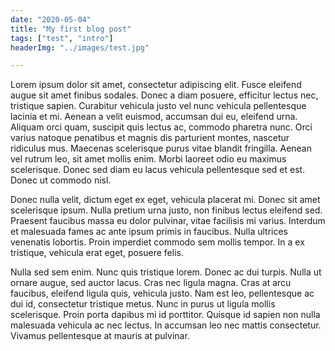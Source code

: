 ```yaml
---
date: "2020-05-04"
title: "My first blog post"
tags: ["test", "intro"]
headerImg: "../images/test.jpg"

---
```


Lorem ipsum dolor sit amet, consectetur adipiscing elit. Fusce eleifend augue sit amet finibus sodales. Donec a diam posuere, efficitur lectus nec, tristique sapien. Curabitur vehicula justo vel nunc vehicula pellentesque lacinia et mi. Aenean a velit euismod, accumsan dui eu, eleifend urna. Aliquam orci quam, suscipit quis lectus ac, commodo pharetra nunc. Orci varius natoque penatibus et magnis dis parturient montes, nascetur ridiculus mus. Maecenas scelerisque purus vitae blandit fringilla. Aenean vel rutrum leo, sit amet mollis enim. Morbi laoreet odio eu maximus scelerisque. Donec sed diam eu lacus vehicula pellentesque sed et est. Donec ut commodo nisl.

Donec nulla velit, dictum eget ex eget, vehicula placerat mi. Donec sit amet scelerisque ipsum. Nulla pretium urna justo, non finibus lectus eleifend sed. Praesent faucibus massa eu dolor pulvinar, vitae facilisis mi varius. Interdum et malesuada fames ac ante ipsum primis in faucibus. Nulla ultrices venenatis lobortis. Proin imperdiet commodo sem mollis tempor. In a ex tristique, vehicula erat eget, posuere felis.

Nulla sed sem enim. Nunc quis tristique lorem. Donec ac dui turpis. Nulla ut ornare augue, sed auctor lacus. Cras nec ligula magna. Cras at arcu faucibus, eleifend ligula quis, vehicula justo. Nam est leo, pellentesque ac dui id, consectetur tristique metus. Nunc in purus ut ligula mollis scelerisque. Proin porta dapibus mi id porttitor. Quisque id sapien non nulla malesuada vehicula ac nec lectus. In accumsan leo nec mattis consectetur. Vivamus pellentesque at mauris at pulvinar.

